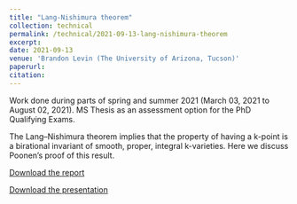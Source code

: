 ```yaml
---
title: "Lang-Nishimura theorem"
collection: technical
permalink: /technical/2021-09-13-lang-nishimura-theorem
excerpt:
date: 2021-09-13
venue: 'Brandon Levin (The University of Arizona, Tucson)'
paperurl: 
citation: 
---
```

Work done during parts of spring and summer 2021 (March 03, 2021 to August 02, 2021). MS Thesis as an assessment option for the PhD Qualifying Exams.

The Lang–Nishimura theorem implies that the property of having a k-point is a birational invariant of smooth, proper, integral k-varieties. Here we discuss Poonen’s proof of this result.

[Download the report](http://gkorpal.github.io/files/gaurish_ms_thesis.pdf)

[Download the presentation](http://gkorpal.github.io/files/gaurish_qual_ppt.pdf)
